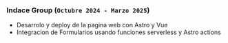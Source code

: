 ---
---

### Indace Group (`Octubre 2024 - Marzo 2025`)

* Desarrolo y deploy de la pagina web con Astro y Vue
* Integracion de Formularios usando funciones serverless y Astro actions
